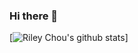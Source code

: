 ### Hi there 👋

<!--
**rileychou/rileychou** is a ✨ _special_ ✨ repository because its `README.md` (this file) appears on your GitHub profile.

Here are some ideas to get you started:

- 🔭 I’m currently working on ...
- 🌱 I’m currently learning ...
- 👯 I’m looking to collaborate on ...
- 🤔 I’m looking for help with ...
- 💬 Ask me about ...
- 📫 How to reach me: ...
- 😄 Pronouns: ...
- ⚡ Fun fact: ...
-->
[![Riley Chou's github stats](https://github-readme-stats.vercel.app/api?username=rileychou&count_private=true&show_icons=true&theme=radical)]

